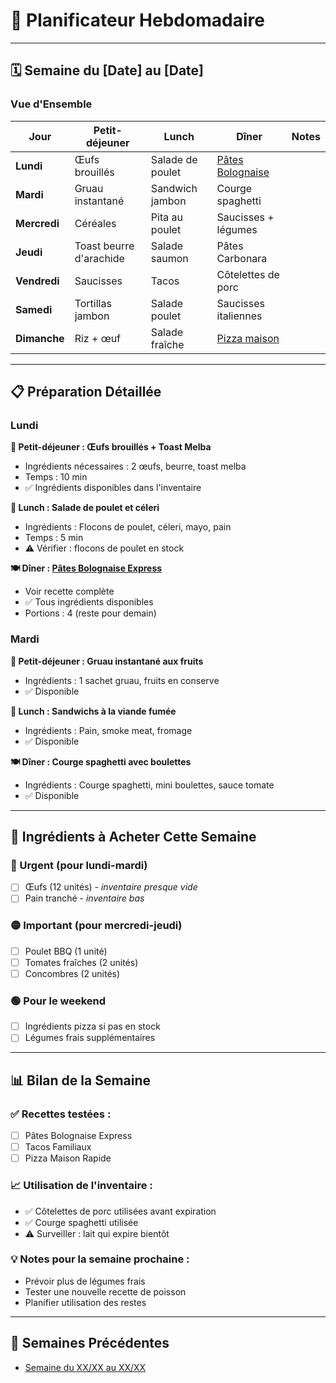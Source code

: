 # 📅 Planificateur Hebdomadaire

---

## 🗓️ Semaine du [Date] au [Date]

### Vue d'Ensemble
| Jour | Petit-déjeuner | Lunch | Dîner | Notes |
|------|---------------|--------|--------|-------|
| **Lundi** | Œufs brouillés | Salade de poulet | [Pâtes Bolognaise](recettes.md#pates-bolognaise-express) | |
| **Mardi** | Gruau instantané | Sandwich jambon | Courge spaghetti | |
| **Mercredi** | Céréales | Pita au poulet | Saucisses + légumes | |
| **Jeudi** | Toast beurre d'arachide | Salade saumon | Pâtes Carbonara | |
| **Vendredi** | Saucisses | Tacos | Côtelettes de porc | |
| **Samedi** | Tortillas jambon | Salade poulet | Saucisses italiennes | |
| **Dimanche** | Riz + œuf | Salade fraîche | [Pizza maison](recettes.md#pizza-maison-rapide) | |

---

## 📋 Préparation Détaillée

### Lundi
**🌅 Petit-déjeuner : Œufs brouillés + Toast Melba**
- Ingrédients nécessaires : 2 œufs, beurre, toast melba
- Temps : 10 min
- ✅ Ingrédients disponibles dans l'inventaire

**🥗 Lunch : Salade de poulet et céleri**  
- Ingrédients : Flocons de poulet, céleri, mayo, pain
- Temps : 5 min
- ⚠️ Vérifier : flocons de poulet en stock

**🍽️ Dîner : [Pâtes Bolognaise Express](recettes.md#pates-bolognaise-express)**
- Voir recette complète
- ✅ Tous ingrédients disponibles
- Portions : 4 (reste pour demain)

### Mardi  
**🌅 Petit-déjeuner : Gruau instantané aux fruits**
- Ingrédients : 1 sachet gruau, fruits en conserve
- ✅ Disponible

**🥗 Lunch : Sandwichs à la viande fumée**
- Ingrédients : Pain, smoke meat, fromage
- ✅ Disponible

**🍽️ Dîner : Courge spaghetti avec boulettes**  
- Ingrédients : Courge spaghetti, mini boulettes, sauce tomate
- ✅ Disponible

---

## 🛒 Ingrédients à Acheter Cette Semaine

### 🔴 Urgent (pour lundi-mardi)
- [ ] Œufs (12 unités) - *inventaire presque vide*
- [ ] Pain tranché - *inventaire bas*

### 🟡 Important (pour mercredi-jeudi)  
- [ ] Poulet BBQ (1 unité)
- [ ] Tomates fraîches (2 unités)
- [ ] Concombres (2 unités)

### 🟢 Pour le weekend
- [ ] Ingrédients pizza si pas en stock
- [ ] Légumes frais supplémentaires

---

## 📊 Bilan de la Semaine

### ✅ Recettes testées :
- [ ] Pâtes Bolognaise Express
- [ ] Tacos Familiaux  
- [ ] Pizza Maison Rapide

### 📈 Utilisation de l'inventaire :
- ✅ Côtelettes de porc utilisées avant expiration
- ✅ Courge spaghetti utilisée
- ⚠️ Surveiller : lait qui expire bientôt

### 💡 Notes pour la semaine prochaine :
- Prévoir plus de légumes frais
- Tester une nouvelle recette de poisson
- Planifier utilisation des restes

---

## 🔄 Semaines Précédentes

- [Semaine du XX/XX au XX/XX](archive/semaine-precedente.md)
